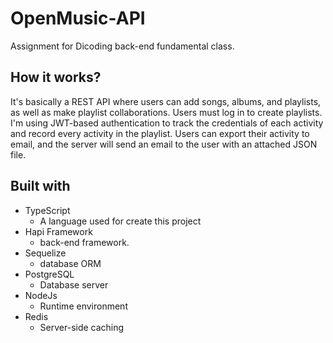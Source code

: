 # OpenMusic-API
Assignment for Dicoding back-end fundamental class.

## How it works?
It's basically a REST API where users can add songs, albums, and playlists, as well as make playlist collaborations. Users must log in to create playlists. I'm using JWT-based authentication to track the credentials of each activity and record every activity in the playlist. Users can export their activity to email, and the server will send an email to the user with an attached JSON file.

## Built with
- TypeScript
  * A language used for create this project
- Hapi Framework
  * back-end framework.
- Sequelize
  * database ORM
- PostgreSQL
  * Database server
- NodeJs
  * Runtime environment
- Redis
  * Server-side caching
